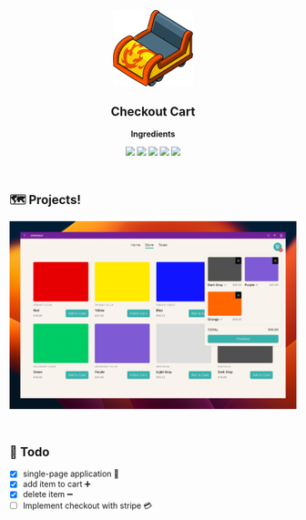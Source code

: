 <p align="center">
  <img width="140px" src="./public/cart.png" />
</p>
<h2 align="center">Checkout Cart</h2>
<p align="center"><b>Ingredients</b></p>
<p align="middle">
  <img src="https://img.shields.io/badge/language-ts-blue.svg?style=flat-square"/>
  <img src="https://img.shields.io/badge/library-react-61dafb.svg?style=flat-square"/>
  <img src="https://img.shields.io/badge/library-react--router-ff6500.svg?style=flat-square"/>
  <img src="https://img.shields.io/badge/library-framer--motion-blueviolet.svg?style=flat-square"/>
  <img src="https://img.shields.io/badge/styled-emotion-ff69b4.svg?style=flat-square"/>
</p>

<br />

## 🗺️ Projects!

<p align="center">
  <img src="./public/demo.png"/>
</p>

<br />

## 📓 Todo

- [x] single-page application 📜
- [x] add item to cart ➕
- [x] delete item ➖
- [ ] Implement checkout with stripe 💳
